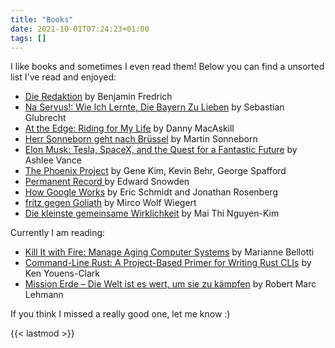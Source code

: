 ```yaml
---
title: "Books"
date: 2021-10-01T07:24:23+01:00
tags: []
---
```


I like books and sometimes I even read them!
Below you can find a unsorted list I've read and enjoyed:

- [Die Redaktion](https://www.goodreads.com/book/show/54430395-die-redaktion) by Benjamin Fredrich
- [Na Servus!: Wie Ich Lernte, Die Bayern Zu Lieben](https://www.goodreads.com/book/show/2608806-na-servus) by Sebastian Glubrecht
- [At the Edge: Riding for My Life](https://www.goodreads.com/book/show/30052267-at-the-edge) by Danny MacAskill
- [Herr Sonneborn geht nach Brüssel](https://www.goodreads.com/book/show/44290242-herr-sonneborn-geht-nach-br-ssel---abenteuer-im-europaparlament) by Martin Sonneborn
- [Elon Musk: Tesla, SpaceX, and the Quest for a Fantastic Future](https://www.goodreads.com/book/show/25541028-elon-musk) by Ashlee Vance
- [The Phoenix Project](https://www.goodreads.com/book/show/17255186-the-phoenix-project) by Gene Kim, Kevin Behr, George Spafford
- [Permanent Record ](https://www.goodreads.com/book/show/46223297-permanent-record) by Edward Snowden
- [How Google Works](https://www.goodreads.com/book/show/23158207-how-google-works) by Eric Schmidt and Jonathan Rosenberg
- [fritz gegen Goliath](https://www.goodreads.com/book/show/58990454-fritz-gegen-goliath) by Mirco Wolf Wiegert
- [Die kleinste gemeinsame Wirklichkeit](https://www.goodreads.com/book/show/56951280-die-kleinste-gemeinsame-wirklichkeit-wahr-falsch-plausibel-die-gr-t) by Mai Thi Nguyen-Kim

Currently I am reading:

- [Kill It with Fire: Manage Aging Computer Systems](https://www.goodreads.com/book/show/54716655-kill-it-with-fire) by Marianne Bellotti
- [Command-Line Rust: A Project-Based Primer for Writing Rust CLIs](https://www.goodreads.com/book/show/60167043-command-line-rust) by Ken Youens-Clark
- [Mission Erde – Die Welt ist es wert, um sie zu kämpfen](https://www.goodreads.com/book/show/57777480-mission-erde-die-welt-ist-es-wert-um-sie-zu-k-mpfen) by Robert Marc Lehmann

If you think I missed a really good one, let me know :)

{{< lastmod >}}
